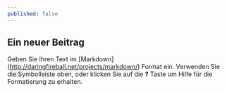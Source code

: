 ```yaml
---
published: false
---
```

## Ein neuer Beitrag

Geben Sie Ihren Text im [Markdown] (http://daringfireball.net/projects/markdown/) Format ein. Verwenden Sie die Symbolleiste oben, oder klicken Sie auf die **?** Taste um Hilfe für die Formatierung zu erhalten.
